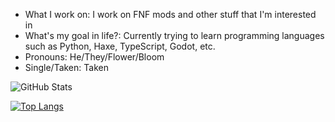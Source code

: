 - What I work on: I work on FNF mods and other stuff that I'm interested in
- What's my goal in life?: Currently trying to learn programming languages such as Python, Haxe, TypeScript, Godot, etc.
- Pronouns: He/They/Flower/Bloom
- Single/Taken: Taken

![GitHub Stats](https://github-readme-stats.vercel.app/api?username=fizzybott&theme=radical)

[![Top Langs](https://github-readme-stats.vercel.app/api/top-langs/?username=FizzyBott)](https://github.com/anuraghazra/github-readme-stats)
